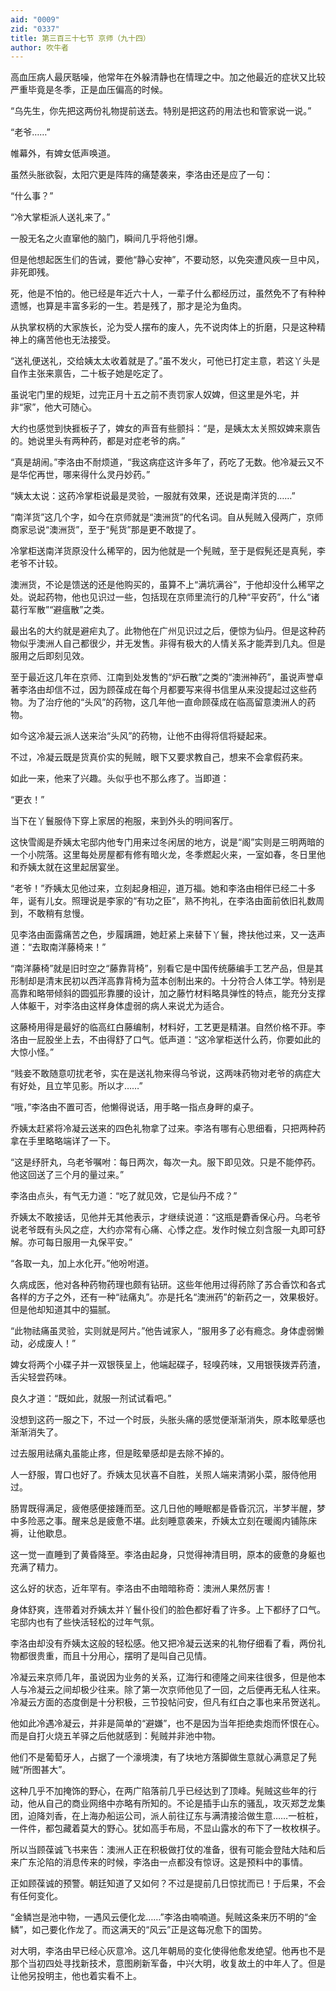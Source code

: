 ```yaml
---
aid: "0009"
zid: "0337"
title: 第三百三十七节 京师（九十四）
author: 吹牛者
---
```


高血压病人最厌聒噪，他常年在外躲清静也在情理之中。加之他最近的症状又比较严重毕竟是冬季，正是血压偏高的时候。

“乌先生，你先把这两份礼物提前送去。特别是把这药的用法也和管家说一说。”

“老爷……”

帷幕外，有婢女低声唤道。

虽然头胀欲裂，太阳穴更是阵阵的痛楚袭来，李洛由还是应了一句：

“什么事？”

“冷大掌柜派人送礼来了。”

一股无名之火直窜他的脑门，瞬间几乎将他引爆。

但是他想起医生们的告诫，要他“静心安神”，不要动怒，以免突遭风疾一旦中风，非死即残。

死，他是不怕的。他已经是年近六十人，一辈子什么都经历过，虽然免不了有种种遗憾，也算是丰富多彩的一生。若是残了，那才是沦为鱼肉。

从执掌权柄的大家族长，沦为受人摆布的废人，先不说肉体上的折磨，只是这种精神上的痛苦他也无法接受。

“送礼便送礼，交给姨太太收着就是了。”虽不发火，可他已打定主意，若这丫头是自作主张来禀告，二十板子她是吃定了。

虽说宅门里的规矩，过完正月十五之前不责罚家人奴婢，但这里是外宅，并非“家”，他大可随心。

大约也感觉到快捱板子了，婢女的声音有些颤抖：“是，是姨太太关照奴婢来禀告的。她说里头有两种药，都是对症老爷的病。”

“真是胡闹。”李洛由不耐烦道，“我这病症这许多年了，药吃了无数。他冷凝云又不是华佗再世，哪来得什么灵丹妙药。”

“姨太太说：这药冷掌柜说最是灵验，一服就有效果，还说是南洋货的……”

“南洋货”这几个字，如今在京师就是“澳洲货”的代名词。自从髡贼入侵两广，京师商家忌说“澳洲货”，至于“髡货”那是更不敢提了。

冷掌柜送南洋货原没什么稀罕的，因为他就是一个髡贼，至于是假髡还是真髡，李老爷不计较。

澳洲货，不论是馈送的还是他购买的，虽算不上“满坑满谷”，于他却没什么稀罕之处。说起药物，他也见识过一些，包括现在京师里流行的几种“平安药”，什么“诸葛行军散”“避瘟散”之类。

最出名的大约就是避疟丸了。此物他在广州见识过之后，便惊为仙丹。但是这种药物似乎澳洲人自己都很少，并无发售。非得有极大的人情关系才能弄到几丸。但是服用之后即刻见效。

至于最近这几年在京师、江南到处发售的“炉石散”之类的“澳洲神药”，虽说声誉卓著李洛由却信不过，因为顾葆成在每个月都要写来得书信里从来没提起过这些药物。为了治疗他的“头风”的药物，这几年他一直命顾葆成在临高留意澳洲人的药物。

如今这冷凝云派人送来治“头风”的药物，让他不由得将信将疑起来。

不过，冷凝云既是货真价实的髡贼，眼下又要求教自己，想来不会拿假药来。

如此一来，他来了兴趣。头似乎也不那么疼了。当即道：

“更衣！”

当下在丫鬟服侍下穿上家居的袍服，来到外头的明间客厅。

这快雪阁是乔姨太宅邸内他专门用来过冬闲居的地方，说是“阁”实则是三明两暗的一个小院落。这里每处房屋都有修有暗火龙，冬季燃起火来，一室如春，冬日里他和乔姨太就在这里起居宴坐。

“老爷！”乔姨太见他过来，立刻起身相迎，道万福。她和李洛由相伴已经二十多年，诞有儿女。照理说是李家的“有功之臣”，熟不拘礼，在李洛由面前依旧礼数周到，不敢稍有怠慢。

见李洛由面露痛苦之色，步履蹒跚，她赶紧上来替下丫鬟，搀扶他过来，又一迭声道：“去取南洋藤椅来！”

“南洋藤椅”就是旧时空之“藤靠背椅”，别看它是中国传统藤编手工艺产品，但是其形制却是清末民初以西洋高靠背椅为蓝本创制出来的。十分符合人体工学。特别是高靠和略带倾斜的圆弧形靠腰的设计，加之藤竹材料略具弹性的特点，能充分支撑人体躯干，对李洛由这样身体虚弱的病人来说尤为适合。

这藤椅用得是最好的临高红白藤编制，材料好，工艺更是精湛。自然价格不菲。李洛由一屁股坐上去，不由得舒了口气。低声道：“这冷掌柜送什么药，你要如此的大惊小怪。”

“贱妾不敢随意叨扰老爷，实在是送礼物来得乌爷说，这两味药物对老爷的病症大有好处，且立竿见影。所以才……”

“哦，”李洛由不置可否，他懒得说话，用手略一指点身畔的桌子。

乔姨太赶紧将冷凝云送来的四色礼物拿了过来。李洛有哪有心思细看，只把两种药拿在手里略略端详了一下。

“这是纾肝丸，乌老爷嘱咐：每日两次，每次一丸。服下即见效。只是不能停药。他这回送了三个月的量过来。”

李洛由点头，有气无力道：“吃了就见效，它是仙丹不成？”

乔姨太不敢接话，见他并无其他表示，才继续说道：“这瓶是麝香保心丹。乌老爷说老爷既有头风之症，大约亦常有心痛、心悸之症。发作时候立刻含服一丸即可舒解。亦可每日服用一丸保平安。”

“各取一丸，加上水化开。”他吩咐道。

久病成医，他对各种药物药理也颇有钻研。这些年他用过得药除了苏合香饮和各式各样的方子之外，还有一种“祛痛丸”。亦是托名“澳洲药”的新药之一，效果极好。但是他却知道其中的猫腻。

“此物祛痛虽灵验，实则就是阿片。”他告诫家人，“服用多了必有瘾念。身体虚弱懒动，必成废人！”

婢女将两个小碟子并一双银筷呈上，他端起碟子，轻嗅药味，又用银筷拨弄药渣，舌尖轻尝药味。

良久才道：“既如此，就服一剂试试看吧。”

没想到这药一服之下，不过一个时辰，头胀头痛的感觉便渐渐消失，原本眩晕感也渐渐消失了。

过去服用祛痛丸虽能止疼，但是眩晕感却是去除不掉的。

人一舒服，胃口也好了。乔姨太见状喜不自胜，关照人端来清粥小菜，服侍他用过。

肠胃既得满足，疲倦感便接踵而至。这几日他的睡眠都是昏昏沉沉，半梦半醒，梦中多险恶之事。醒来总是疲惫不堪。此刻睡意袭来，乔姨太立刻在暖阁内铺陈床褥，让他歇息。

这一觉一直睡到了黄昏降至。李洛由起身，只觉得神清目明，原本的疲惫的身躯也充满了精力。

这么好的状态，近年罕有。李洛由不由暗暗称奇：澳洲人果然厉害！

身体舒爽，连带着对乔姨太并丫鬟仆役们的脸色都好看了许多。上下都纾了口气。宅邸内也有了些快活轻松的过年气氛。

李洛由却没有乔姨太这般的轻松感。他又把冷凝云送来的礼物仔细看了看，两份礼物都很贵重，而且十分用心，摆明了是叫自己见情。

冷凝云来京师几年，虽说因为业务的关系，辽海行和德隆之间来往很多，但是他本人与冷凝云之间却极少往来。除了第一次京师他见了一回，之后便再无私人往来。冷凝云方面的态度倒是十分积极，三节投帖问安，但凡有红白之事也来吊贺送礼。

他如此冷遇冷凝云，并非是简单的“避嫌”，也不是因为当年拒绝卖炮而怀恨在心。而是自打火烧五羊驿之后他就感到：髡贼并非池中物。

他们不是葡萄牙人，占据了一个濠境澳，有了块地方落脚做生意就心满意足了髡贼“所图甚大”。

这种几乎不加掩饰的野心，在两广陷落前几乎已经达到了顶峰。髡贼这些年的行动，他从自己的商业网络中亦略有所知的。不论是插手山东的骚乱，攻灭郑芝龙集团，迫降刘香，在上海办船运公司，派人前往辽东与满清接洽做生意……一桩桩，一件件，都包藏着莫大的野心。犹如高手布局，不显山露水的布下了一枚枚棋子。

所以当顾葆诚飞书来告：澳洲人正在积极做打仗的准备，很有可能会登陆大陆和后来广东沦陷的消息传来的时候，李洛由一点都没有惊讶。这是预料中的事情。

正如顾葆诚的预警。朝廷知道了又如何？不过是提前几日惊扰而已！于后果，不会有任何变化。

“金鳞岂是池中物，一遇风云便化龙……”李洛由喃喃道。髡贼这条来历不明的“金鳞”，如己要化作龙了。而这满天的“风云”正是这每况愈下的国势。

对大明，李洛由早已经心灰意冷。这几年朝局的变化使得他愈发绝望。他再也不是那个当初四处寻找新技术，意图刷新军备，中兴大明，收复故土的中年人了。但是让他另投明主，他也着实看不上。

